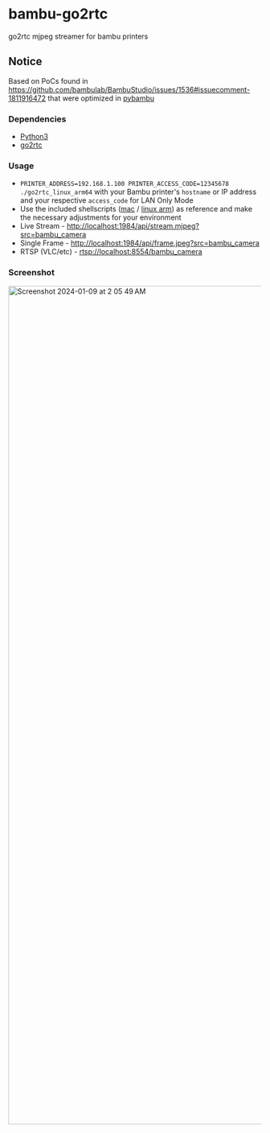 # bambu-go2rtc
 go2rtc mjpeg streamer for bambu printers

## Notice
Based on PoCs found in https://github.com/bambulab/BambuStudio/issues/1536#issuecomment-1811916472 that were optimized in [pybambu](https://github.com/greghesp/pybambu)

### Dependencies
* [Python3](https://www.python.org/downloads/)
* [go2rtc](https://github.com/AlexxIT/go2rtc/releases)

### Usage
* `PRINTER_ADDRESS=192.168.1.100 PRINTER_ACCESS_CODE=12345678 ./go2rtc_linux_arm64` with your Bambu printer's `hostname` or IP address and your respective `access_code` for LAN Only Mode
* Use the included shellscripts ([mac](https://github.com/synman/bambu-go2rtc/blob/main/run-on-mac.sh) / [linux arm](https://github.com/synman/bambu-go2rtc/blob/main/run-on-linux-arm.sh)) as reference and make the necessary adjustments for your environment
* Live Stream - [http://localhost:1984/api/stream.mjpeg?src=bambu_camera](http://localhost:1984/api/stream.mjpeg?src=bambu_camera)
* Single Frame - [http://localhost:1984/api/frame.jpeg?src=bambu_camera](http://localhost:1984/api/frame.jpeg?src=bambu_camera)
* RTSP (VLC/etc) - [rtsp://localhost:8554/bambu_camera](rtsp://localhost:8554/bambu_camera)

### Screenshot

<img width="1667" alt="Screenshot 2024-01-09 at 2 05 49 AM" src="https://github.com/synman/bambu-go2rtc/assets/1299716/6f808120-e895-492c-bc0d-605996c7247b">
